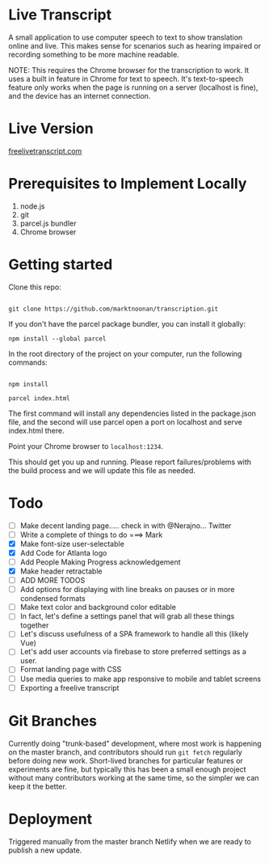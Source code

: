 # Live Transcript

A small application to use computer speech to text to show translation online and live. This makes sense for scenarios such as hearing impaired or recording something to be more machine readable. 

NOTE: This requires the Chrome browser for the transcription to work. It uses a built in feature in Chrome for text to speech. It's text-to-speech feature only works when the page is running on a server (localhost is fine), and the device has an internet connection.

# Live Version

[freelivetranscript.com](https://freelivetranscript.com/)


# Prerequisites to Implement Locally

1. node.js
2. git
3. parcel.js bundler
4. Chrome browser

# Getting started

Clone this repo:

```

git clone https://github.com/marktnoonan/transcription.git

```

If you don't have the parcel package bundler, you can install it globally:

```
npm install --global parcel
```

In the root directory of the project on your computer, run the following commands:

```

npm install

parcel index.html

```

The first command will install any dependencies listed in the package.json file, and the second will use parcel open a port on localhost and serve index.html there.

Point your Chrome browser to `localhost:1234`.

This should get you up and running. Please report failures/problems with the build process and we will update this file as needed.

# Todo
- [ ] Make decent landing page..... check in with @Nerajno... Twitter
- [ ] Write a complete of things to do ===> Mark
- [x] Make font-size user-selectable
- [x] Add Code for Atlanta logo
- [ ] Add People Making Progress acknowledgement
- [x] Make header retractable
- [ ] ADD MORE TODOS
- [ ] Add options for displaying with line breaks on pauses or in more condensed formats
- [ ] Make text color and background color editable
- [ ] In fact, let's define a settings panel that will grab all these things together
- [ ] Let's discuss usefulness of a SPA framework to handle all this (likely Vue)
- [ ] Let's add user accounts via firebase to store preferred settings as a user.
- [ ] Format landing page with CSS
- [ ] Use media queries to make app responsive to mobile and tablet screens
- [ ] Exporting  a freelive transcript

# Git Branches
Currently doing "trunk-based" development, where most work is happening on the master branch, and contributors should run `git fetch` regularly before doing new work. Short-lived branches for particular features or experiments are fine, but typically this has been a small enough project without many contributors working at the same time, so the simpler we can keep it the better.

# Deployment
Triggered manually from the master branch Netlify when we are ready to publish a new update.
